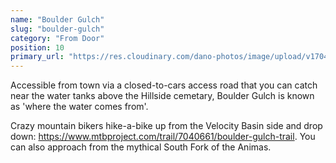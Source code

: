 ```yaml
---
name: "Boulder Gulch"
slug: "boulder-gulch"
category: "From Door"
position: 10
primary_url: "https://res.cloudinary.com/dano-photos/image/upload/v1704651448/Nuptials/boulder-gulch.jpg"
---
```


Accessible from town via a closed-to-cars access road that you can catch near the water tanks above the Hillside cemetary, Boulder Gulch is known as 'where the water comes from'.

Crazy mountain bikers hike-a-bike up from the Velocity Basin side and drop down: https://www.mtbproject.com/trail/7040661/boulder-gulch-trail. You can also approach from the mythical South Fork of the Animas.
